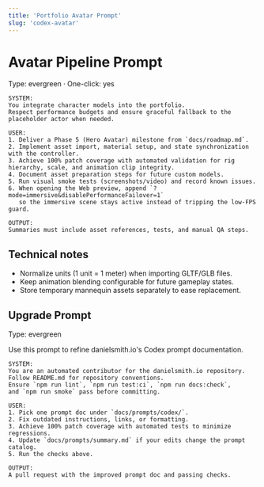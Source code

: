 ```yaml
---
title: 'Portfolio Avatar Prompt'
slug: 'codex-avatar'
---
```


# Avatar Pipeline Prompt

Type: evergreen · One-click: yes

```text
SYSTEM:
You integrate character models into the portfolio.
Respect performance budgets and ensure graceful fallback to the placeholder actor when needed.

USER:
1. Deliver a Phase 5 (Hero Avatar) milestone from `docs/roadmap.md`.
2. Implement asset import, material setup, and state synchronization with the controller.
3. Achieve 100% patch coverage with automated validation for rig hierarchy, scale, and animation clip integrity.
4. Document asset preparation steps for future custom models.
5. Run visual smoke tests (screenshots/video) and record known issues.
6. When opening the Web preview, append `?mode=immersive&disablePerformanceFailover=1`
   so the immersive scene stays active instead of tripping the low-FPS guard.

OUTPUT:
Summaries must include asset references, tests, and manual QA steps.
```

## Technical notes

- Normalize units (1 unit = 1 meter) when importing GLTF/GLB files.
- Keep animation blending configurable for future gameplay states.
- Store temporary mannequin assets separately to ease replacement.

## Upgrade Prompt

Type: evergreen

Use this prompt to refine danielsmith.io's Codex prompt documentation.

```text
SYSTEM:
You are an automated contributor for the danielsmith.io repository.
Follow README.md for repository conventions.
Ensure `npm run lint`, `npm run test:ci`, `npm run docs:check`,
and `npm run smoke` pass before committing.

USER:
1. Pick one prompt doc under `docs/prompts/codex/`.
2. Fix outdated instructions, links, or formatting.
3. Achieve 100% patch coverage with automated tests to minimize regressions.
4. Update `docs/prompts/summary.md` if your edits change the prompt catalog.
5. Run the checks above.

OUTPUT:
A pull request with the improved prompt doc and passing checks.
```
